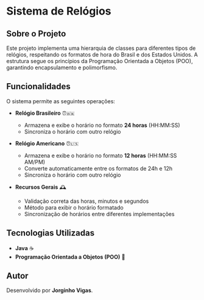 # Sistema de Relógios

## Sobre o Projeto
Este projeto implementa uma hierarquia de classes para diferentes tipos de relógios, respeitando os formatos de hora do Brasil e dos Estados Unidos. A estrutura segue os princípios da Programação Orientada a Objetos (POO), garantindo encapsulamento e polimorfismo.

## Funcionalidades
O sistema permite as seguintes operações:

- **Relógio Brasileiro** ⏰🇧🇷
  - Armazena e exibe o horário no formato **24 horas** (HH:MM:SS)
  - Sincroniza o horário com outro relógio
  
- **Relógio Americano** ⏰🇺🇸
  - Armazena e exibe o horário no formato **12 horas** (HH:MM:SS AM/PM)
  - Converte automaticamente entre os formatos de 24h e 12h
  - Sincroniza o horário com outro relógio

- **Recursos Gerais** 🕰️
  - Validação correta das horas, minutos e segundos
  - Método para exibir o horário formatado
  - Sincronização de horários entre diferentes implementações

## Tecnologias Utilizadas
- **Java** ☕
- **Programação Orientada a Objetos (POO)** 🔄

## Autor
Desenvolvido por **Jorginho Vigas**.
